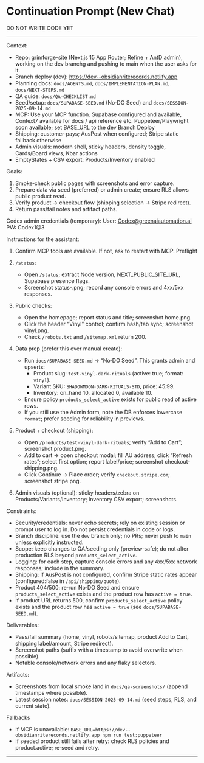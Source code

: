 # Continuation Prompt (New Chat)

DO NOT WRITE CODE YET 

---

Context:
- Repo: grimforge-site (Next.js 15 App Router; Refine + AntD admin), working on the dev branchg and pushing to main when the user asks for it.
- Branch deploy (dev): https://dev--obsidianriterecords.netlify.app
- Planning docs: `docs/AGENTS.md`, `docs/IMPLEMENTATION-PLAN.md`, `docs/NEXT-STEPS.md`
- QA guide: `docs/QA-CHECKLIST.md`
- Seed/setup: `docs/SUPABASE-SEED.md` (No‑DO Seed) and `docs/SESSION-2025-09-14.md`
- MCP: Use your MCP function. Supabase configured and available, Context7 available for docs / api reference etc. Puppeteer/Playwright soon available; set BASE_URL to the dev Branch Deploy
- Shipping: customer‑pays; AusPost when configured; Stripe static fallback otherwise
- Admin visuals: modern shell, sticky headers, density toggle, Cards/Board views, Kbar actions
- EmptyStates + CSV export: Products/Inventory enabled

Goals:
1) Smoke‑check public pages with screenshots and error capture.
2) Prepare data via seed (preferred) or admin create; ensure RLS allows public product read.
3) Verify product → checkout flow (shipping selection → Stripe redirect).
4) Return pass/fail notes and artifact paths.

Codex admin credentials (temporary):
User: Codex@greenaiautomation.ai
PW: Codex1@3

Instructions for the assistant:
1) Confirm MCP tools are available. If not, ask to restart with MCP.
Preflight
1) `/status`:
   - Open `/status`; extract Node version, NEXT_PUBLIC_SITE_URL, Supabase presence flags.
   - Screenshot status-<timestamp>.png; record any console errors and 4xx/5xx responses.

2) Public checks:
   - Open the homepage; report status and title; screenshot home.png.
   - Click the header “Vinyl” control; confirm hash/tab sync; screenshot vinyl.png.
   - Check `/robots.txt` and `/sitemap.xml` return 200.
3) Data prep (prefer this over manual create):
   - Run `docs/SUPABASE-SEED.md` → “No‑DO Seed”. This grants admin and upserts:
     - Product slug: `test-vinyl-dark-rituals` (active: true; format: `vinyl`).
     - Variant SKU: `SHADOWMOON-DARK-RITUALS-STD`, price: 45.99.
     - Inventory: on_hand 10, allocated 0, available 10.
   - Ensure policy `products_select_active` exists for public read of active rows.
   - If you still use the Admin form, note the DB enforces lowercase `format`; prefer seeding for reliability in previews.
4) Product + checkout (shipping):
   - Open `/products/test-vinyl-dark-rituals`; verify “Add to Cart”; screenshot product.png.
   - Add to cart → open checkout modal; fill AU address; click “Refresh rates”; select first option; report label/price; screenshot checkout-shipping.png.
   - Click Continue → Place order; verify `checkout.stripe.com`; screenshot stripe.png.
5) Admin visuals (optional): sticky headers/zebra on Products/Variants/Inventory; Inventory CSV export; screenshots.

Constraints:
- Security/credentials: never echo secrets; rely on existing session or prompt user to log in. Do not persist credentials in code or logs.
- Branch discipline: use the `dev` branch only; no PRs; never push to `main` unless explicitly instructed.
- Scope: keep changes to QA/seeding only (preview‑safe); do not alter production RLS beyond `products_select_active`.
- Logging: for each step, capture console errors and any 4xx/5xx network responses; include in the summary.
- Shipping: if AusPost is not configured, confirm Stripe static rates appear (configured:false in `/api/shipping/quote`).
- Product 404/500: re‑run No‑DO Seed and ensure `products_select_active` exists and the product row has `active = true`.
 - If product URL returns 500, confirm `products_select_active` policy exists and the product row has `active = true` (see `docs/SUPABASE-SEED.md`).

Deliverables:
- Pass/fail summary (home, vinyl, robots/sitemap, product Add to Cart, shipping label/amount, Stripe redirect).
- Screenshot paths (suffix with a timestamp to avoid overwrite when possible).
- Notable console/network errors and any flaky selectors.

Artifacts:
- Screenshots from local smoke land in `docs/qa-screenshots/` (append timestamps where possible).
- Latest session notes: `docs/SESSION-2025-09-14.md` (seed steps, RLS, and current state).

Fallbacks
- If MCP is unavailable: `BASE_URL=https://dev--obsidianriterecords.netlify.app npm run test:puppeteer`
- If seeded product still fails after retry: check RLS policies and product.active; re‑seed and retry.

---
